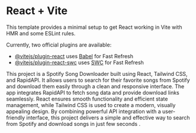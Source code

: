 # React + Vite

This template provides a minimal setup to get React working in Vite with HMR and some ESLint rules.

Currently, two official plugins are available:

- [@vitejs/plugin-react](https://github.com/vitejs/vite-plugin-react/blob/main/packages/plugin-react/README.md) uses [Babel](https://babeljs.io/) for Fast Refresh
- [@vitejs/plugin-react-swc](https://github.com/vitejs/vite-plugin-react-swc) uses [SWC](https://swc.rs/) for Fast Refresh

This project is a Spotify Song Downloader built using React, Tailwind CSS, and RapidAPI. It allows users to search for their favorite songs from Spotify and download them easily through a clean and responsive interface. The app integrates RapidAPI to fetch song data and provide download links seamlessly. React ensures smooth functionality and efficient state management, while Tailwind CSS is used to create a modern, visually appealing design. By combining powerful API integration with a user-friendly interface, this project delivers a simple and effective way to search from Spotify  and download songs in just few seconds .
